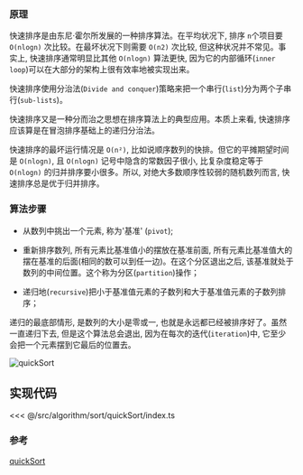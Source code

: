 ### 原理

快速排序是由东尼·霍尔所发展的一种排序算法。在平均状况下, 排序 `n`个项目要 `Ο(nlogn)` 次比较。在最坏状况下则需要 `Ο(n2)` 次比较, 但这种状况并不常见。事实上, 快速排序通常明显比其他 `Ο(nlogn)` 算法更快, 因为它的内部循环(`inner loop`)可以在大部分的架构上很有效率地被实现出来。

快速排序使用分治法(`Divide and conquer`)策略来把一个串行(`list`)分为两个子串行(`sub-lists`)。

快速排序又是一种分而治之思想在排序算法上的典型应用。本质上来看, 快速排序应该算是在冒泡排序基础上的递归分治法。

快速排序的最坏运行情况是 `O(n²)`, 比如说顺序数列的快排。但它的平摊期望时间是 `O(nlogn)`, 且 `O(nlogn)` 记号中隐含的常数因子很小, 比复杂度稳定等于 `O(nlogn)` 的归并排序要小很多。所以, 对绝大多数顺序性较弱的随机数列而言, 快速排序总是优于归并排序。

### 算法步骤

- 从数列中挑出一个元素, 称为'基准' (`pivot`);

- 重新排序数列, 所有元素比基准值小的摆放在基准前面, 所有元素比基准值大的摆在基准的后面(相同的数可以到任一边)。在这个分区退出之后, 该基准就处于数列的中间位置。这个称为分区(`partition`)操作；

- 递归地(`recursive`)把小于基准值元素的子数列和大于基准值元素的子数列排序；

递归的最底部情形, 是数列的大小是零或一, 也就是永远都已经被排序好了。虽然一直递归下去, 但是这个算法总会退出, 因为在每次的迭代(`iteration`)中, 它至少会把一个元素摆到它最后的位置去。

![quickSort](@images/src/algorithm/sort/quickSort/images/quickSort.gif)

## 实现代码

<<< @/src/algorithm/sort/quickSort/index.ts

### 参考

[quickSort](https://github.com/Rain120/JS-Sorting-Algorithm/blob/master/6.quickSort.md)
